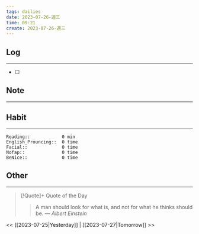 ```yaml
---
tags: dailies  
date: 2023-07-26-週三
time: 09:21
create: 2023-07-26-週三
---
```


## Log
---
- [ ] 

## Note
---

## Habit
---
```
Reading::            0 min
English_Prouncing::  0 time
Facial::             0 time
Nofap::              0 time
BeNice::             0 time

```
## Other
---

> [!Quote]+ Quote of the Day
> > A man should look for what is, and not for what he thinks should be.
> — <cite>Albert Einstein</cite>

<< [[2023-07-25|Yesterday]] | [[2023-07-27|Tomorrow]] >>